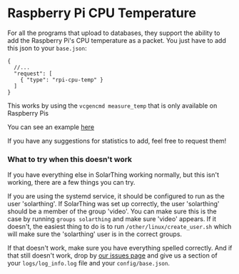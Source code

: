 # Raspberry Pi CPU Temperature
For all the programs that upload to databases, they support the ability to add the Raspberry Pi's CPU temperature
as a packet. You just have to add this json to your `base.json`:
```json5
{
  //...
  "request": [ 
    { "type": "rpi-cpu-temp" }
  ]
}
```

This works by using the `vcgencmd measure_temp` that is only available on Raspberry Pis

You can see an example [here](../../config_templates/base/mate_template_with_rpi_cpu_temperature.json)

If you have any suggestions for statistics to add, feel free to request them!

### What to try when this doesn't work
If you have everything else in SolarThing working normally, but this isn't working, there are a few things you can try.

If you are using the systemd service, it should be configured to run as the user 'solarthing'. If SolarThing was
set up correctly, the user 'solarthing' should be a member of the group 'video'. You can make sure this is the case by
running `groups solarthing` and make sure 'video' appears. If it doesn't, the easiest thing to do is to run `/other/linux/create_user.sh`
which will make sure the 'solarthing' user is in the correct groups.

If that doesn't work, make sure you have everything spelled correctly. And if that still doesn't work,
drop by [our issues page](https://github.com/wildmountainfarms/solarthing/issues) and give us a section of your `logs/log_info.log` file and your `config/base.json`.
